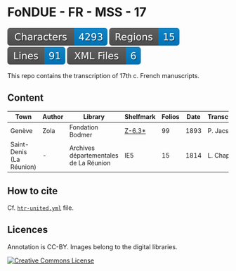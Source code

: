 # FoNDUE - FR - MSS - 17

![characters badge](badges/characters.svg) ![regions badge](badges/regions.svg) ![lines badge](badges/lines.svg) ![files badge](badges/files.svg)

This repo contains the transcription of 17th c. French manuscripts.

## Content


| Town  | Author  | Library                          | Shelfmark                                                          | Folios   | Date | Transcription               |
|-------|---------|----------------------------------|--------------------------------------------------------------------|----------|------|-----------------------------|
| Genève | Zola   | Fondation Bodmer                 | [Z-6.3*](https://bodmerlab.unige.ch/fr/constellations/autographes/barcode/1072068758) | 99        | 1893 | P. Jacsont |
| Saint-Denis (La Réunion) | - | Archives départementales de La Réunion | IE5                                             | 15      | 1814 | L. Chappuis |



## How to cite

Cf. [`htr-united.yml`](https://github.com/FoNDUE-HTR/FONDUE-FR-MSS-19/blob/main/htr-united.yml) file.

## Licences
Annotation is CC-BY. Images belong to the digital libraries.

<a rel="license" href="https://creativecommons.org/licenses/by/2.0"><img alt="Creative Commons License" style="border-width:0" src="https://i.creativecommons.org/l/by/2.0/88x31.png" /></a><br />